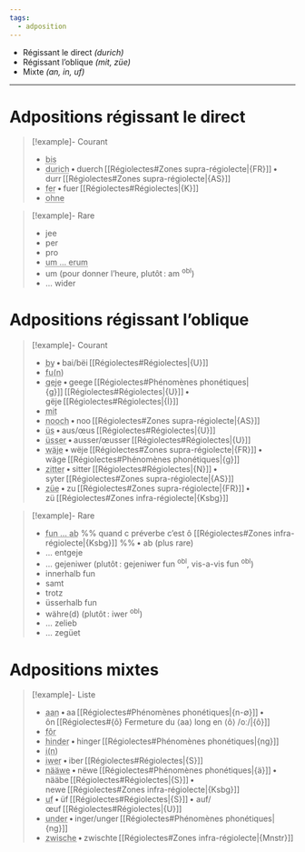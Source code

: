 ```yaml
---
tags:
  - adposition
---
```


- Régissant le direct *(durich)*
- Régissant l’oblique *(mit, züe)*
- Mixte *(an, in, uf)*

---

# Adpositions régissant le direct

> [!example]- Courant
> - <abbr title="jusqu’à">bis</abbr>
> - <abbr title="à travers">durich</abbr> • duerch [[Régiolectes#Zones supra-régiolecte|{FR}]] • durr [[Régiolectes#Zones supra-régiolecte|{AS}]]
> - <abbr title="pour">fer</abbr> • fuer [[Régiolectes#Régiolectes|{K}]]
> - <abbr title="sans">ohne</abbr>

> [!example]- Rare
> - jee
> - per
> - pro
> - <abbr title="autour de">um … erum</abbr>
> - um (pour donner l’heure, plutôt : am <sup>obl</sup>)
> - … wider

# Adpositions régissant l’oblique

> [!example]- Courant
> - <abbr title="chez">by</abbr> • bai/bëi [[Régiolectes#Régiolectes|{U}]]
> - <abbr title="de (possession)">fu(n)</abbr>
> - <abbr title="contre">geje</abbr> • geege [[Régiolectes#Phénomènes phonétiques|{g}]] [[Régiolectes#Régiolectes|{U}]] • gëje [[Régiolectes#Régiolectes|{İ}]]
> - <abbr title="avec">mit</abbr>
> - <abbr title="après">nooch</abbr> • noo [[Régiolectes#Zones supra-régiolecte|{AS}]]
> - <abbr title="de (origine)">üs</abbr> • aus/œus [[Régiolectes#Régiolectes|{U}]]
> - <abbr title="sauf, hors de">üsser</abbr> • ausser/œusser [[Régiolectes#Régiolectes|{U}]]
> - <abbr title="à cause de">wäje</abbr> • wëje [[Régiolectes#Zones supra-régiolecte|{FR}]] • wäge [[Régiolectes#Phénomènes phonétiques|{g}]]
> - <abbr title="depuis">zitter</abbr> • sitter [[Régiolectes#Régiolectes|{N}]] • syter [[Régiolectes#Zones supra-régiolecte|{AS}]]
> - <abbr title="vers, chez">züe</abbr> • zu [[Régiolectes#Zones supra-régiolecte|{FR}]] • zü [[Régiolectes#Zones infra-régiolecte|{Ksbg}]]

> [!example]- Rare
> - <abbr title="à partir de">fun … ab</abbr> %% quand c préverbe c’est ô [[Régiolectes#Zones infra-régiolecte|{Ksbg}]] %% • ab (plus rare)
> - … entgeje
> - … gejeniwer (plutôt : gejeniwer fun <sup>obl</sup>, vis-a-vis fun <sup>obl</sup>)
> - innerhalb fun
> - samt
> - trotz
> - üsserhalb fun
> - währe(d) (plutôt : iwer <sup>obl</sup>)
> - … zelieb
> - … zegüet

# Adpositions mixtes

> [!example]- Liste
> - <abbr title="à">aan</abbr> • aa [[Régiolectes#Phénomènes phonétiques|{n-∅}]] • ôn [[Régiolectes#{ô} Fermeture du ⟨aa⟩ long en ⟨ô⟩ /oː/|{ô}]]
> - <abbr title="devant, avant">fôr</abbr>
> - <abbr title="derrière">hinder</abbr> • hinger [[Régiolectes#Phénomènes phonétiques|{ng}]]
> - <abbr title="dans">i(n)</abbr>
> - <abbr title="sur, au-dessus">iwer</abbr> • iber [[Régiolectes#Régiolectes|{S}]]
> - <abbr title="à côté de">nääwe</abbr> • nëwe [[Régiolectes#Phénomènes phonétiques|{ä}]] • nääbe [[Régiolectes#Régiolectes|{S}]] • newe [[Régiolectes#Zones infra-régiolecte|{Ksbg}]]
> - <abbr title="sur">uf</abbr> • üf [[Régiolectes#Régiolectes|{S}]] • auf/œuf [[Régiolectes#Régiolectes|{U}]]
> - <abbr title="sous">under</abbr> • inger/unger [[Régiolectes#Phénomènes phonétiques|{ng}]]
> - <abbr title="entre">zwische</abbr> • zwischte [[Régiolectes#Zones infra-régiolecte|{Mnstr}]]

